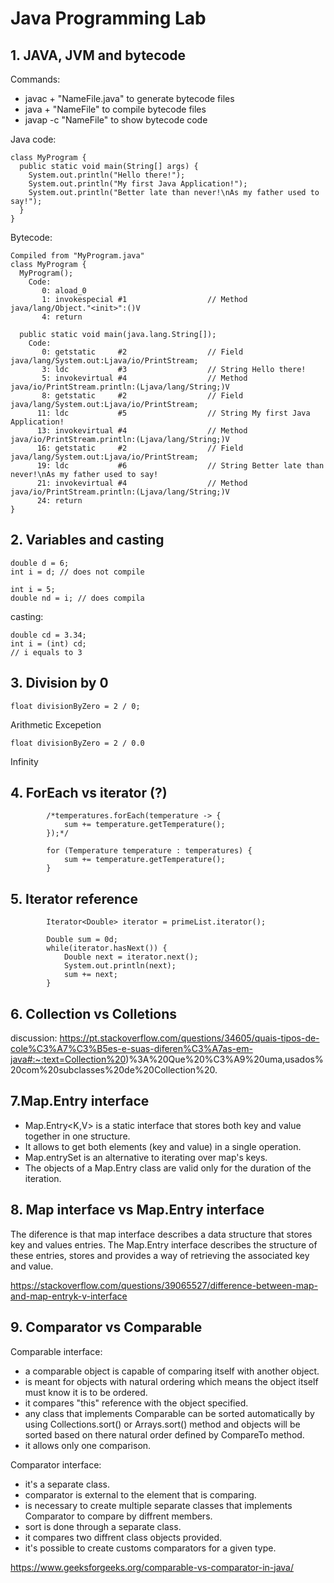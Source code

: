 # Java Programming Lab

## 1. JAVA, JVM and bytecode

Commands:

- javac + "NameFile.java" to generate bytecode files
- java + "NameFile" to compile bytecode files
- javap -c "NameFile" to show bytecode code

Java code:

```
class MyProgram {
  public static void main(String[] args) {
    System.out.println("Hello there!");
    System.out.println("My first Java Application!");
    System.out.println("Better late than never!\nAs my father used to say!");
  }
}
```

Bytecode:

```
Compiled from "MyProgram.java"
class MyProgram {
  MyProgram();
    Code:
       0: aload_0
       1: invokespecial #1                  // Method java/lang/Object."<init>":()V
       4: return

  public static void main(java.lang.String[]);
    Code:
       0: getstatic     #2                  // Field java/lang/System.out:Ljava/io/PrintStream;
       3: ldc           #3                  // String Hello there!
       5: invokevirtual #4                  // Method java/io/PrintStream.println:(Ljava/lang/String;)V
       8: getstatic     #2                  // Field java/lang/System.out:Ljava/io/PrintStream;
      11: ldc           #5                  // String My first Java Application!
      13: invokevirtual #4                  // Method java/io/PrintStream.println:(Ljava/lang/String;)V
      16: getstatic     #2                  // Field java/lang/System.out:Ljava/io/PrintStream;
      19: ldc           #6                  // String Better late than never!\nAs my father used to say!
      21: invokevirtual #4                  // Method java/io/PrintStream.println:(Ljava/lang/String;)V
      24: return
}
```

## 2. Variables and casting

```
double d = 6;
int i = d; // does not compile
```

```
int i = 5;
double nd = i; // does compila
```

casting:

```
double cd = 3.34;
int i = (int) cd;
// i equals to 3
```

## 3. Division by 0

```
float divisionByZero = 2 / 0;
```

Arithmetic Excepetion

```
float divisionByZero = 2 / 0.0
```

Infinity


## 4. ForEach vs iterator (?)

```
        /*temperatures.forEach(temperature -> {
            sum += temperature.getTemperature();
        });*/

        for (Temperature temperature : temperatures) {
            sum += temperature.getTemperature();
        }
```

## 5. Iterator reference

```
        Iterator<Double> iterator = primeList.iterator();

        Double sum = 0d;
        while(iterator.hasNext()) {
            Double next = iterator.next();
            System.out.println(next);
            sum += next;
        }
```

## 6. Collection vs Colletions

discussion: https://pt.stackoverflow.com/questions/34605/quais-tipos-de-cole%C3%A7%C3%B5es-e-suas-diferen%C3%A7as-em-java#:~:text=Collection%20)%3A%20Que%20%C3%A9%20uma,usados%20com%20subclasses%20de%20Collection%20.


## 7.Map.Entry interface

- Map.Entry<K,V> is a static interface that stores both key and value together in one structure.
- It allows to get both elements (key and value) in a single operation.
- Map.entrySet is an alternative to iterating over map's keys.
- The objects of a Map.Entry class are valid only for the duration of the iteration. 


## 8. Map interface vs Map.Entry interface

The diference is that map interface describes a data structure that stores key and values entries. The Map.Entry interface describes the structure of these entries, stores and provides a way of retrieving the associated key and value.

https://stackoverflow.com/questions/39065527/difference-between-map-and-map-entryk-v-interface


## 9. Comparator vs Comparable

Comparable interface: 
- a comparable object is capable of comparing itself with another object.
- is meant for objects with natural ordering which means the object itself must know it is to be ordered.
- it compares "this" reference with the object specified.
- any class that implements Comparable can be sorted automatically by using Collections.sort() or Arrays.sort() method and objects will be sorted based on there natural order defined by CompareTo method.
- it allows only one comparison.

Comparator interface: 
- it's a separate class.
- comparator is external to the element that is comparing.
- is necessary to create multiple separate classes that implements Comparator to compare by diffrent members.
- sort is done through a separate class.
- it compares two diffrent class objects provided.
- it's possible to create customs comparators for a given type.

https://www.geeksforgeeks.org/comparable-vs-comparator-in-java/
